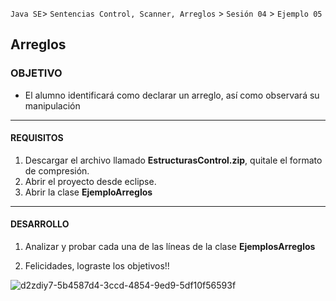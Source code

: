 
`Java SE`> `Sentencias Control, Scanner, Arreglos` > `Sesión 04` > `Ejemplo 05`

## Arreglos

### OBJETIVO

- El alumno identificará como declarar un arreglo, así como observará su manipulación
<hr> 

#### REQUISITOS

1. Descargar el archivo llamado <b>EstructurasControl.zip</b>, quitale el formato de compresión.
2. Abrir el proyecto desde eclipse.
3. Abrir la clase <b>EjemploArreglos</b>

<hr>

#### DESARROLLO

1. Analizar y probar cada una de las líneas de la clase <b>EjemplosArreglos</b>

2. Felicidades, lograste los objetivos!!

![d2zdiy7-5b4587d4-3ccd-4854-9ed9-5df10f56593f](https://user-images.githubusercontent.com/56565204/67425280-51a5c600-f59d-11e9-9baf-5ef3aeca8a11.png)

